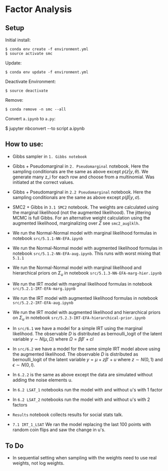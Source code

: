 # Factor Analysis

## Setup

Initial install:

    $ conda env create -f environment.yml
    $ source activate smc

Update:

    $ conda env update -f environment.yml

Deactivate Environment:

    $ source deactivate

Remove:

    $ conda remove -n smc --all


Convert `a.ipynb` to `a.py`:

  $ jupyter nbconvert --to script a.ipynb


## How to use:

* Gibbs sampler in `1. Gibbs notebook`

* Gibbs + Pseudomarginal in `2. Pseudomarginal` notebook. Here the sampling
conditionals are the same as above except $p(z| y,\theta)$. We generate many
z_i for each row and choose from a multinomial. Was initiated at the correct
values.

* Gibbs + Pseudomarginal in `2.2 Pseudomarginal` notebook. Here the sampling
conditionals are the same as above except $p(\beta| y, \sigma)$.

* SMC2 + Gibbs in `3.1 SMC2` notebook. The weights are calculated using the marginal
likelihood (not the augmented likelihood). The jittering MCMC is full Gibbs. For
an alternative weight calculation using the augmented likelihood, marginalizing
over $Z$ see `smc2_auglklh`.

* We run the Normal-Normal model with marginal likelihood formulas in notebook
`src/5.1.1-NN-EFA.ipynb`

* We run the Normal-Normal model with augmented likelihood formulas in notebook
`src/5.1.2-NN-EFA-aug.ipynb`. This runs with worst mixing that `5.1.1`

* We run the Normal-Normal model with marginal likelihood and hierarchical priors on
$\Sigma_u$ in notebook `src/5.1.3-NN-EFA-marg-hier.ipynb` 

* We run the IRT model with marginal likelihood formulas in notebook
`src/5.2.1-IRT-EFA-marg.ipynb`

* We run the IRT model with augmented likelihood formulas in notebook
`src/5.2.2-IRT-EFA-aug.ipynb`

* We run the IRT model with augmented likelihood and hierarchical priors on
$\Sigma_u$ in notebook `src/5.2.3-IRT-EFA-hierarchical-prior.ipynb`

* In `src/6.1` we have a model for a simple IRT using the marginal likelihood.
The observable $D$ is distributed as bernoulli_logit of the latent
variable $y \sim N(\mu, \Omega)$ where $\Omega = \beta \beta' + cI$

* In `src/6.2` we have a model for the same simple IRT model above
using the augmented likelihood.
The observable $D$ is distributed as bernoulli_logit of the latent
variable $y = \mu + z \beta' + u$ where $z \sim N(0,1)$ and
$\epsilon \sim N(0, I)$.

* In `6.2.2` is the same as above except the data are simulated without adding
the noise elements u.


* In `6.2 LSAT_1` notebooks run the model with and without u's with 1 factor

* In `6.2 LSAT_2` notebooks run the model with and without u's with 2 factors

* `Results` notebook collects results for social stats talk.

* `7.1 IRT_1_LSAT` We ran the model replacing the last 100 points with random
coin flips and saw the change in u's.

## To Do

* In sequential setting when sampling with the weights need to use real weights,
not log weights.
